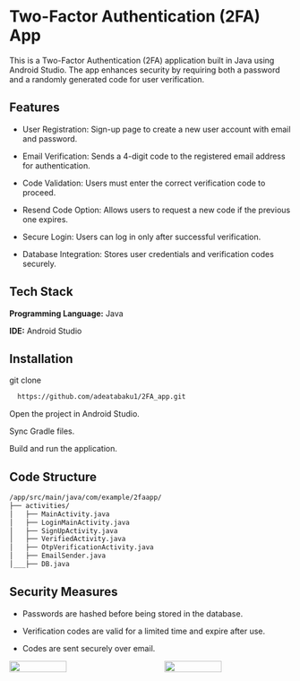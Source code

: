 
# Two-Factor Authentication (2FA) App

This is a Two-Factor Authentication (2FA) application built in Java using Android Studio. The app enhances security by requiring both a password and a randomly generated code for user verification.


## Features

- User Registration: Sign-up page to create a new user account with email and password.

- Email Verification: Sends a 4-digit code to the registered email address for authentication.

- Code Validation: Users must enter the correct verification code to proceed.

- Resend Code Option: Allows users to request a new code if the previous one expires.

- Secure Login: Users can log in only after successful verification.

- Database Integration: Stores user credentials and verification codes securely.


## Tech Stack

**Programming Language:** Java

**IDE:** Android Studio



## Installation


git clone  
```bash
  https://github.com/adeatabaku1/2FA_app.git
```
Open the project in Android Studio.

Sync Gradle files.

Build and run the application.
    
## Code Structure

```bash 
/app/src/main/java/com/example/2faapp/
├── activities/
│   ├── MainActivity.java
│   ├── LoginMainActivity.java
│   ├── SignUpActivity.java
│   ├── VerifiedActivity.java
│   ├── OtpVerificationActivity.java
│   ├── EmailSender.java
│___├── DB.java
```
## Security Measures

- Passwords are hashed before being stored in the database.

- Verification codes are valid for a limited time and expire after use.

- Codes are sent securely over email.


<div style="display: flex; justify-content: space-between;">
  <img src="https://github.com/user-attachments/assets/a509667c-ca65-4134-805d-5f5b0c924cc9" style="width: 45%;">
  <img src="https://github.com/user-attachments/assets/4eeb6a33-98b2-44f1-b70d-a73a4310e921" style="width: 45%;">
</div>


